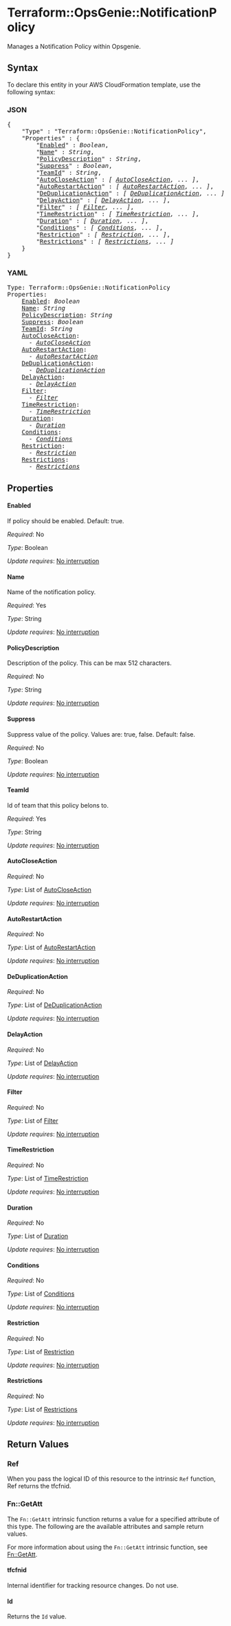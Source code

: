 # Terraform::OpsGenie::NotificationPolicy

Manages a Notification Policy within Opsgenie.

## Syntax

To declare this entity in your AWS CloudFormation template, use the following syntax:

### JSON

<pre>
{
    "Type" : "Terraform::OpsGenie::NotificationPolicy",
    "Properties" : {
        "<a href="#enabled" title="Enabled">Enabled</a>" : <i>Boolean</i>,
        "<a href="#name" title="Name">Name</a>" : <i>String</i>,
        "<a href="#policydescription" title="PolicyDescription">PolicyDescription</a>" : <i>String</i>,
        "<a href="#suppress" title="Suppress">Suppress</a>" : <i>Boolean</i>,
        "<a href="#teamid" title="TeamId">TeamId</a>" : <i>String</i>,
        "<a href="#autocloseaction" title="AutoCloseAction">AutoCloseAction</a>" : <i>[ <a href="autocloseaction.md">AutoCloseAction</a>, ... ]</i>,
        "<a href="#autorestartaction" title="AutoRestartAction">AutoRestartAction</a>" : <i>[ <a href="autorestartaction.md">AutoRestartAction</a>, ... ]</i>,
        "<a href="#deduplicationaction" title="DeDuplicationAction">DeDuplicationAction</a>" : <i>[ <a href="deduplicationaction.md">DeDuplicationAction</a>, ... ]</i>,
        "<a href="#delayaction" title="DelayAction">DelayAction</a>" : <i>[ <a href="delayaction.md">DelayAction</a>, ... ]</i>,
        "<a href="#filter" title="Filter">Filter</a>" : <i>[ <a href="filter.md">Filter</a>, ... ]</i>,
        "<a href="#timerestriction" title="TimeRestriction">TimeRestriction</a>" : <i>[ <a href="timerestriction.md">TimeRestriction</a>, ... ]</i>,
        "<a href="#duration" title="Duration">Duration</a>" : <i>[ <a href="duration.md">Duration</a>, ... ]</i>,
        "<a href="#conditions" title="Conditions">Conditions</a>" : <i>[ <a href="conditions.md">Conditions</a>, ... ]</i>,
        "<a href="#restriction" title="Restriction">Restriction</a>" : <i>[ <a href="restriction.md">Restriction</a>, ... ]</i>,
        "<a href="#restrictions" title="Restrictions">Restrictions</a>" : <i>[ <a href="restrictions.md">Restrictions</a>, ... ]</i>
    }
}
</pre>

### YAML

<pre>
Type: Terraform::OpsGenie::NotificationPolicy
Properties:
    <a href="#enabled" title="Enabled">Enabled</a>: <i>Boolean</i>
    <a href="#name" title="Name">Name</a>: <i>String</i>
    <a href="#policydescription" title="PolicyDescription">PolicyDescription</a>: <i>String</i>
    <a href="#suppress" title="Suppress">Suppress</a>: <i>Boolean</i>
    <a href="#teamid" title="TeamId">TeamId</a>: <i>String</i>
    <a href="#autocloseaction" title="AutoCloseAction">AutoCloseAction</a>: <i>
      - <a href="autocloseaction.md">AutoCloseAction</a></i>
    <a href="#autorestartaction" title="AutoRestartAction">AutoRestartAction</a>: <i>
      - <a href="autorestartaction.md">AutoRestartAction</a></i>
    <a href="#deduplicationaction" title="DeDuplicationAction">DeDuplicationAction</a>: <i>
      - <a href="deduplicationaction.md">DeDuplicationAction</a></i>
    <a href="#delayaction" title="DelayAction">DelayAction</a>: <i>
      - <a href="delayaction.md">DelayAction</a></i>
    <a href="#filter" title="Filter">Filter</a>: <i>
      - <a href="filter.md">Filter</a></i>
    <a href="#timerestriction" title="TimeRestriction">TimeRestriction</a>: <i>
      - <a href="timerestriction.md">TimeRestriction</a></i>
    <a href="#duration" title="Duration">Duration</a>: <i>
      - <a href="duration.md">Duration</a></i>
    <a href="#conditions" title="Conditions">Conditions</a>: <i>
      - <a href="conditions.md">Conditions</a></i>
    <a href="#restriction" title="Restriction">Restriction</a>: <i>
      - <a href="restriction.md">Restriction</a></i>
    <a href="#restrictions" title="Restrictions">Restrictions</a>: <i>
      - <a href="restrictions.md">Restrictions</a></i>
</pre>

## Properties

#### Enabled

If policy should be enabled. Default: true.

_Required_: No

_Type_: Boolean

_Update requires_: [No interruption](https://docs.aws.amazon.com/AWSCloudFormation/latest/UserGuide/using-cfn-updating-stacks-update-behaviors.html#update-no-interrupt)

#### Name

Name of the notification policy.

_Required_: Yes

_Type_: String

_Update requires_: [No interruption](https://docs.aws.amazon.com/AWSCloudFormation/latest/UserGuide/using-cfn-updating-stacks-update-behaviors.html#update-no-interrupt)

#### PolicyDescription

Description of the policy. This can be max 512 characters.

_Required_: No

_Type_: String

_Update requires_: [No interruption](https://docs.aws.amazon.com/AWSCloudFormation/latest/UserGuide/using-cfn-updating-stacks-update-behaviors.html#update-no-interrupt)

#### Suppress

Suppress value of the policy. Values are: true, false. Default: false.

_Required_: No

_Type_: Boolean

_Update requires_: [No interruption](https://docs.aws.amazon.com/AWSCloudFormation/latest/UserGuide/using-cfn-updating-stacks-update-behaviors.html#update-no-interrupt)

#### TeamId

Id of team that this policy belons to.

_Required_: Yes

_Type_: String

_Update requires_: [No interruption](https://docs.aws.amazon.com/AWSCloudFormation/latest/UserGuide/using-cfn-updating-stacks-update-behaviors.html#update-no-interrupt)

#### AutoCloseAction

_Required_: No

_Type_: List of <a href="autocloseaction.md">AutoCloseAction</a>

_Update requires_: [No interruption](https://docs.aws.amazon.com/AWSCloudFormation/latest/UserGuide/using-cfn-updating-stacks-update-behaviors.html#update-no-interrupt)

#### AutoRestartAction

_Required_: No

_Type_: List of <a href="autorestartaction.md">AutoRestartAction</a>

_Update requires_: [No interruption](https://docs.aws.amazon.com/AWSCloudFormation/latest/UserGuide/using-cfn-updating-stacks-update-behaviors.html#update-no-interrupt)

#### DeDuplicationAction

_Required_: No

_Type_: List of <a href="deduplicationaction.md">DeDuplicationAction</a>

_Update requires_: [No interruption](https://docs.aws.amazon.com/AWSCloudFormation/latest/UserGuide/using-cfn-updating-stacks-update-behaviors.html#update-no-interrupt)

#### DelayAction

_Required_: No

_Type_: List of <a href="delayaction.md">DelayAction</a>

_Update requires_: [No interruption](https://docs.aws.amazon.com/AWSCloudFormation/latest/UserGuide/using-cfn-updating-stacks-update-behaviors.html#update-no-interrupt)

#### Filter

_Required_: No

_Type_: List of <a href="filter.md">Filter</a>

_Update requires_: [No interruption](https://docs.aws.amazon.com/AWSCloudFormation/latest/UserGuide/using-cfn-updating-stacks-update-behaviors.html#update-no-interrupt)

#### TimeRestriction

_Required_: No

_Type_: List of <a href="timerestriction.md">TimeRestriction</a>

_Update requires_: [No interruption](https://docs.aws.amazon.com/AWSCloudFormation/latest/UserGuide/using-cfn-updating-stacks-update-behaviors.html#update-no-interrupt)

#### Duration

_Required_: No

_Type_: List of <a href="duration.md">Duration</a>

_Update requires_: [No interruption](https://docs.aws.amazon.com/AWSCloudFormation/latest/UserGuide/using-cfn-updating-stacks-update-behaviors.html#update-no-interrupt)

#### Conditions

_Required_: No

_Type_: List of <a href="conditions.md">Conditions</a>

_Update requires_: [No interruption](https://docs.aws.amazon.com/AWSCloudFormation/latest/UserGuide/using-cfn-updating-stacks-update-behaviors.html#update-no-interrupt)

#### Restriction

_Required_: No

_Type_: List of <a href="restriction.md">Restriction</a>

_Update requires_: [No interruption](https://docs.aws.amazon.com/AWSCloudFormation/latest/UserGuide/using-cfn-updating-stacks-update-behaviors.html#update-no-interrupt)

#### Restrictions

_Required_: No

_Type_: List of <a href="restrictions.md">Restrictions</a>

_Update requires_: [No interruption](https://docs.aws.amazon.com/AWSCloudFormation/latest/UserGuide/using-cfn-updating-stacks-update-behaviors.html#update-no-interrupt)

## Return Values

### Ref

When you pass the logical ID of this resource to the intrinsic `Ref` function, Ref returns the tfcfnid.

### Fn::GetAtt

The `Fn::GetAtt` intrinsic function returns a value for a specified attribute of this type. The following are the available attributes and sample return values.

For more information about using the `Fn::GetAtt` intrinsic function, see [Fn::GetAtt](https://docs.aws.amazon.com/AWSCloudFormation/latest/UserGuide/intrinsic-function-reference-getatt.html).

#### tfcfnid

Internal identifier for tracking resource changes. Do not use.

#### Id

Returns the <code>Id</code> value.

